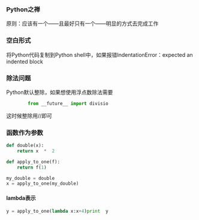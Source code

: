 ### Python之禅
原则：应该有一个——且最好只有一个——明显的方式去完成工作

### 空白形式 
将Python代码复制到Python shell中，如果报错IndentationError：expected an indented block

### 除法问题 
Python默认整除，如果想使用浮点数除法需要
```python 
        from __future__ import divisio
```
这时候整除用//即可

### 函数作为参数
```python
def double(x):
    return x  *  2

def apply_to_one(f):
    return f(1)

my_double = double
x = apply_to_one(my_double)
```
#### lambda表示
```python
y = apply_to_one(lambda x:x+4)print  y
```
